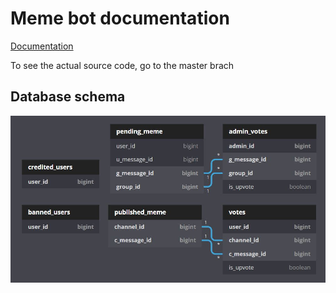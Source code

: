 # Meme bot documentation
[Documentation](https://tendto.github.io/MemeBot/)

To see the actual source code, go to the master brach

## Database schema

![DbSchema](docs/DBSchema.JPG)